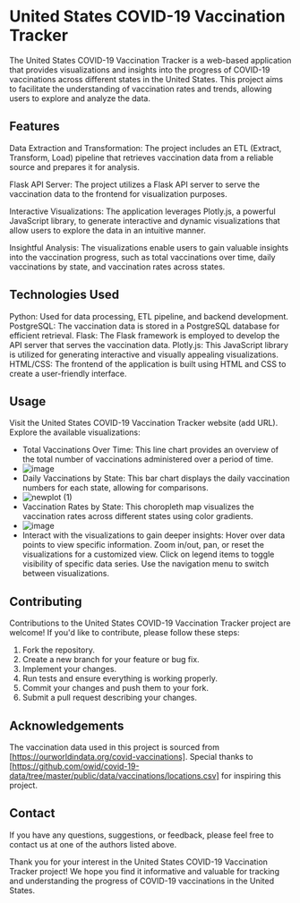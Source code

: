 # United States COVID-19 Vaccination Tracker
The United States COVID-19 Vaccination Tracker is a web-based application that provides visualizations and insights into the progress of COVID-19 vaccinations across different states in the United States. This project aims to facilitate the understanding of vaccination rates and trends, allowing users to explore and analyze the data.

## Features
Data Extraction and Transformation: The project includes an ETL (Extract, Transform, Load) pipeline that retrieves vaccination data from a reliable source and prepares it for analysis.

Flask API Server: The project utilizes a Flask API server to serve the vaccination data to the frontend for visualization purposes.

Interactive Visualizations: The application leverages Plotly.js, a powerful JavaScript library, to generate interactive and dynamic visualizations that allow users to explore the data in an intuitive manner.

Insightful Analysis: The visualizations enable users to gain valuable insights into the vaccination progress, such as total vaccinations over time, daily vaccinations by state, and vaccination rates across states.

## Technologies Used
Python: Used for data processing, ETL pipeline, and backend development.
PostgreSQL: The vaccination data is stored in a PostgreSQL database for efficient retrieval.
Flask: The Flask framework is employed to develop the API server that serves the vaccination data.
Plotly.js: This JavaScript library is utilized for generating interactive and visually appealing visualizations.
HTML/CSS: The frontend of the application is built using HTML and CSS to create a user-friendly interface.

## Usage
Visit the United States COVID-19 Vaccination Tracker website (add URL).
Explore the available visualizations:
* Total Vaccinations Over Time: This line chart provides an overview of the total number of vaccinations administered over a period of time.
* ![image](https://github.com/kalashnikovkid/Project_3_Covid/assets/117128707/8a85ead0-36d6-434b-8ddf-9a3a9daa0b28)
* Daily Vaccinations by State: This bar chart displays the daily vaccination numbers for each state, allowing for comparisons.
* ![newplot (1)](https://github.com/kalashnikovkid/Project_3_Covid/assets/117128707/28b5dac3-98c0-49a6-8e90-fff1ed02542e)
* Vaccination Rates by State: This choropleth map visualizes the vaccination rates across different states using color gradients.
* ![image](https://github.com/kalashnikovkid/Project_3_Covid/assets/117128707/2ba14eab-42ee-4d0a-8fb8-0bf427209695)
* Interact with the visualizations to gain deeper insights:
Hover over data points to view specific information.
Zoom in/out, pan, or reset the visualizations for a customized view.
Click on legend items to toggle visibility of specific data series.
Use the navigation menu to switch between visualizations.

## Contributing
Contributions to the United States COVID-19 Vaccination Tracker project are welcome! If you'd like to contribute, please follow these steps:

1. Fork the repository.
2. Create a new branch for your feature or bug fix.
3. Implement your changes.
4. Run tests and ensure everything is working properly.
5. Commit your changes and push them to your fork.
6. Submit a pull request describing your changes.

## Acknowledgements
The vaccination data used in this project is sourced from [https://ourworldindata.org/covid-vaccinations].
Special thanks to [https://github.com/owid/covid-19-data/tree/master/public/data/vaccinations/locations.csv] for inspiring this project.

## Contact
If you have any questions, suggestions, or feedback, please feel free to contact us at one of the authors listed above.

Thank you for your interest in the United States COVID-19 Vaccination Tracker project! We hope you find it informative and valuable for tracking and understanding the progress of COVID-19 vaccinations in the United States.
